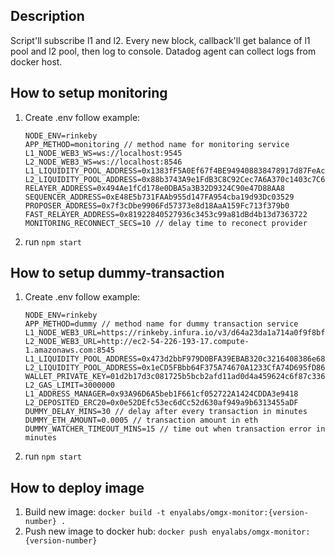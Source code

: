 ## Description
Script'll subscribe l1 and l2. Every new block, callback'll get balance of l1 pool and l2 pool, then log to console. Datadog agent can collect logs from docker host.

## How to setup monitoring
1. Create .env follow example:
    ```
    NODE_ENV=rinkeby
    APP_METHOD=monitoring // method name for monitoring service
    L1_NODE_WEB3_WS=ws://localhost:9545
    L2_NODE_WEB3_WS=ws://localhost:8546
    L1_LIQUIDITY_POOL_ADDRESS=0x1383fF5A0Ef67f4BE949408838478917d87FeAc7
    L2_LIQUIDITY_POOL_ADDRESS=0x88b3743A9e1FdB3C8C92Cec7A6A370c1403c7C60
    RELAYER_ADDRESS=0x494Ae1fCd178e0DBA5a3B32D9324C90e47D88AA8
    SEQUENCER_ADDRESS=0xE48E5b731FAAb955d147FA954cba19d93Dc03529
    PROPOSER_ADDRESS=0x7f3cDbe9906Fd57373e8d18AaA159Fc713f379b0
    FAST_RELAYER_ADDRESS=0x81922840527936c3453c99a81dBd4b13d7363722
    MONITORING_RECONNECT_SECS=10 // delay time to reconect provider
    ```
2. run `npm start`

## How to setup dummy-transaction
1. Create .env follow example:
    ```
    NODE_ENV=rinkeby
    APP_METHOD=dummy // method name for dummy transaction service
    L1_NODE_WEB3_URL=https://rinkeby.infura.io/v3/d64a23da1a714a0f9f8bf6c9352235a8
    L2_NODE_WEB3_URL=http://ec2-54-226-193-17.compute-1.amazonaws.com:8545
    L1_LIQUIDITY_POOL_ADDRESS=0x473d2bbF979D0BFA39EBAB320c3216408386e68d
    L2_LIQUIDITY_POOL_ADDRESS=0x1eCD5FBbb64F375A74670A1233CfA74D695fD861
    WALLET_PRIVATE_KEY=01d2b17d3c081725b5bcb2afd11ad0d4a459624c6f87c336aeedd3e7a97dc87c
    L2_GAS_LIMIT=3000000
    L1_ADDRESS_MANAGER=0x93A96D6A5beb1F661cf052722A1424CDDA3e9418
    L2_DEPOSITED_ERC20=0x0e52DEfc53ec6dCc52d630af949a9b6313455aDF
    DUMMY_DELAY_MINS=30 // delay after every transaction in minutes
    DUMMY_ETH_AMOUNT=0.0005 // transaction amount in eth
    DUMMY_WATCHER_TIMEOUT_MINS=15 // time out when transaction error in minutes
    ```
2. run `npm start`

## How to deploy image
1. Build new image: `docker build -t enyalabs/omgx-monitor:{version-number} .`
2. Push new image to docker hub: `docker push enyalabs/omgx-monitor:{version-number}`
